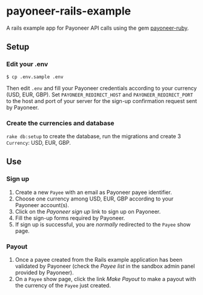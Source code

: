 # payoneer-rails-example
A rails example app for Payoneer API calls using the gem [payoneer-ruby](https://github.com/jonathanpa/payoneer-ruby).

## Setup
### Edit your .env
```
$ cp .env.sample .env
```
Then edit `.env` and fill your Payoneer credentials according to your currency (USD, EUR, GBP). Set `PAYONEER_REDIRECT_HOST`
and `PAYONEER_REDIRECT_PORT` to the host and port of your server for the sign-up confirmation request sent by Payoneer.

### Create the currencies and database
`rake db:setup` to create the database, run the migrations and create 3 `Currency`: USD, EUR, GBP.

## Use
### Sign up
1. Create a new `Payee` with an email as Payoneer payee identifier.
2. Choose one currency among USD, EUR, GBP according to your Payoneer account(s).
3. Click on the *Payoneer sign up* link to sign up on Payoneer.
4. Fill the sign-up forms required by Payoneer.
5. If sign up is successful, you are *normally* redirected to the `Payee` show page.

### Payout
1. Once a payee created from the Rails example application has been validated by Payoneer (check the *Payee list* in
the sandbox admin panel provided by Payoneer).
2. On a `Payee` show page, click the link *Make Payout* to make a payout with the currency of the `Payee`
just created.


